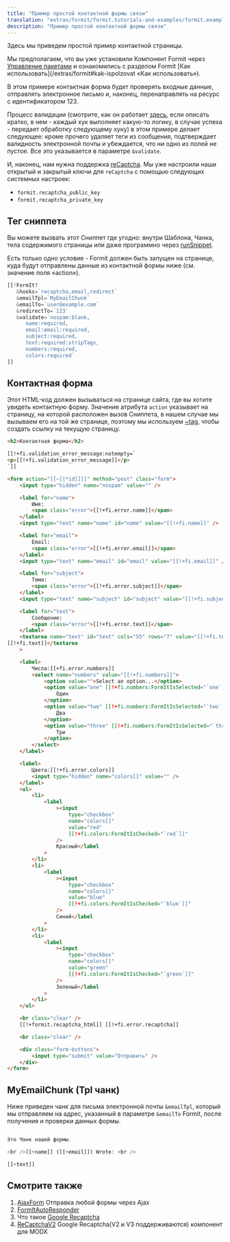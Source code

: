```yaml
---
title: "Пример простой контактной формы связи"
translation: "extras/formit/formit.tutorials-and-examples/formit.examples.simple-contact-page"
description: "Пример простой контактной формы связи"
---
```


Здесь мы приведем простой пример контактной страницы.

Мы предполагаем, что вы уже установили Компонент Formit через [Управление пакетами](develop-in-modx/advanced-development/package-management) и ознакомились с разделом Formit [Как использовать](/extras/formit#kak-ispolzovat «Как использовать»).

В этом примере контактная форма будет проверять входные данные, отправлять электронное письмо и, наконец, перенаправлять на ресурс с идентификатором 123.

Процесс валидации (смотрите, как он работает [здесь](extras/formit/formit.validators), если описать кратко, в нем - каждый хук выполняет какую-то логику, в случае успеха - передает обработку следующему хуку) в этом примере делает следующее: кроме прочего удаляет теги из сообщения, подтверждает валидность электронной почты и убеждается, что ни одно из полей не пустое. Все это указывается в параметре `&validate`.

И, наконец, нам нужна поддержка [reCaptcha](https://www.google.com/recaptcha/about/). Мы уже настроили наши открытый и закрытый ключи для `reCaptcha` с помощью следующих системных настроек:

-   `formit.recaptcha_public_key`
-   `formit.recaptcha_private_key`

## Тег сниппета

Вы можете вызвать этот Сниппет где угодно: внутри Шаблона, Чанка, тела содержимого страницы или даже программно через [runSnippet](exnding-modx/modx-class/reference/modx.runsnippet).

Есть только одно условие - Formit должен быть запущен на странице, куда будут отправлены данные из контактной формы ниже (см. значение поля «action»).

```php
[[!FormIt?
   &hooks=`recaptcha,email,redirect`
   &emailTpl=`MyEmailChunk`
   &emailTo=`user@example.com`
   &redirectTo=`123`
   &validate=`nospam:blank,
      name:required,
      email:email:required,
      subject:required,
      text:required:stripTags,
      numbers:required,
      colors:required`
]]
```

## Контактная форма

Этот HTML-код должен вызываться на странице сайта, где вы хотите увидеть контактную форму. Значение атрибута `action` указывает на страницу, на которой расположен вызов Сниппета, в нашем случае мы вызываем его на той же странице, поэтому мы используем [~tag](building-sites/tag-syntax/common#default-resource-content-field-tags), чтобы создать ссылку на текущую страницу.

```html
<h2>Контактная форма</h2>

[[!+fi.validation_error_message:notempty=`
<p>[[!+fi.validation_error_message]]</p>
`]]

<form action="[[~[[*id]]]]" method="post" class="form">
    <input type="hidden" name="nospam" value="" />

    <label for="name">
        Имя:
        <span class="error">[[!+fi.error.name]]</span>
    </label>
    <input type="text" name="name" id="name" value="[[!+fi.name]]" />

    <label for="email">
        Email:
        <span class="error">[[!+fi.error.email]]</span>
    </label>
    <input type="text" name="email" id="email" value="[[!+fi.email]]" />

    <label for="subject">
        Тема:
        <span class="error">[[!+fi.error.subject]]</span>
    </label>
    <input type="text" name="subject" id="subject" value="[[!+fi.subject]]" />

    <label for="text">
        Сообщение:
        <span class="error">[[!+fi.error.text]]</span>
    </label>
    <textarea name="text" id="text" cols="55" rows="7" value="[[!+fi.text]]">
[[!+fi.text]]</textarea
    >

    <label>
        Числа:[[+fi.error.numbers]]
        <select name="numbers" value="[[!+fi.numbers]]">
            <option value="">Select an option...</option>
            <option value="one" [[!+fi.numbers:FormItIsSelected="`one`]]">
                Один
            </option>
            <option value="two" [[!+fi.numbers:FormItIsSelected="`two`]]">
                Два
            </option>
            <option value="three" [[!+fi.numbers:FormItIsSelected="`three`]]">
                Три
            </option>
        </select>
    </label>

    <label>
        Цвета:[[!+fi.error.colors]]
        <input type="hidden" name="colors[]" value="" />
    </label>
    <ul>
        <li>
            <label
                ><input
                    type="checkbox"
                    name="colors[]"
                    value="red"
                    [[!+fi.colors:FormItIsChecked="`red`]]"
                />
                Красный</label
            >
        </li>
        <li>
            <label
                ><input
                    type="checkbox"
                    name="colors[]"
                    value="blue"
                    [[!+fi.colors:FormItIsChecked="`blue`]]"
                />
                Синий</label
            >
        </li>
        <li>
            <label
                ><input
                    type="checkbox"
                    name="colors[]"
                    value="green"
                    [[!+fi.colors:FormItIsChecked="`green`]]"
                />
                Зеленый</label
            >
        </li>
    </ul>

    <br class="clear" />
    [[!+formit.recaptcha_html]] [[!+fi.error.recaptcha]]

    <br class="clear" />

    <div class="form-buttons">
        <input type="submit" value="Отправить" />
    </div>
</form>
```

## MyEmailChunk (Tpl чанк)

Ниже приведен чанк для письма электронной почты `&emailTpl`, который мы отправляем на адрес, указанный в параметре `&emailTo` Formit, после получения и проверки данных формы.

```php

Это Чанк нашей формы.

<br />[[+name]] ([[+email]]) Wrote: <br />

[[+text]]
```

## Смотрите также

1. [AjaxForm](https://modx.com/extras/package/ajaxform) Отправка любой формы через Ajax
2. [FormItAutoResponder](extras/formit/formit.hooks/formitautoresponder)
3. Что такое [Google Recaptcha](https://www.google.com/recaptcha/about/)
4. [ReCaptchaV2](https://modx.com/extras/package/recaptchav2) Google Recaptcha(V2 и V3 поддерживаются) компонент для MODX
